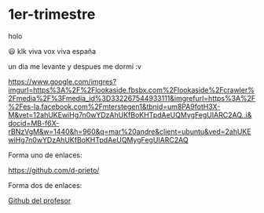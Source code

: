 # 1er-trimestre

holo

😃
klk viva vox viva españa 

un dia me levante y despues me dormi :v

https://www.google.com/imgres?imgurl=https%3A%2F%2Flookaside.fbsbx.com%2Flookaside%2Fcrawler%2Fmedia%2F%3Fmedia_id%3D332267544933111&imgrefurl=https%3A%2F%2Fes-la.facebook.com%2Fmterstegen1&tbnid=um8PA9fotH3X-M&vet=12ahUKEwiHg7n0wYDzAhUKfBoKHTpdAeUQMygFegUIARC2AQ..i&docid=MB-f6X-rBNzVgM&w=1440&h=960&q=mar%20andre&client=ubuntu&ved=2ahUKEwiHg7n0wYDzAhUKfBoKHTpdAeUQMygFegUIARC2AQ


Forma uno de enlaces:

https://github.com/d-prieto/

Forma dos de enlaces:

[Github del profesor](https://github.com/d-prieto/)
